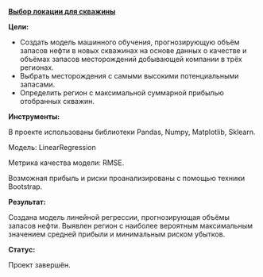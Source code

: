 [**Выбор локации для скважины**](https://github.com/AnnaTrampa/Portfolio/blob/main/Oil_Well_Location_ML/Oil_Well_Location_ML.ipynb)

**Цели:**

- Создать модель машинного обучения, прогнозирующую объём запасов нефти в новых скважинах на основе данных о качестве и объёмах запасов месторождений добывающей компании в трёх регионах.
- Выбрать месторождения с самыми высокими потенциальными запасами.
- Определить регион с максимальной суммарной прибылью отобранных скважин.

**Инструменты:**

В проекте использованы библиотеки Pandas, Numpy, Matplotlib, Sklearn.

Модель: LinearRegression

Метрика качества модели: RMSE.

Возможная прибыль и риски проанализированы с помощью техники Bootstrap.

**Результат:**

Создана модель линейной регрессии, прогнозирующая объёмы запасов нефти. Выявлен регион с наиболее вероятным максимальным значением средней прибыли и минимальным риском убытков.

**Статус:**

Проект завершён.



